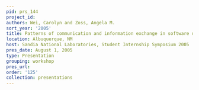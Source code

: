 ```yaml
---
pid: prs_144
project_id: 
authors: Wei, Carolyn and Zoss, Angela M.
sort_year: '2005'
title: Patterns of communication and information exchange in software development
location: Albuquerque, NM
host: Sandia National Laboratories, Student Internship Symposium 2005
pres_date: August 1, 2005
type: Presentation
grouping: workshop
pres_url: 
order: '125'
collection: presentations
---
```

